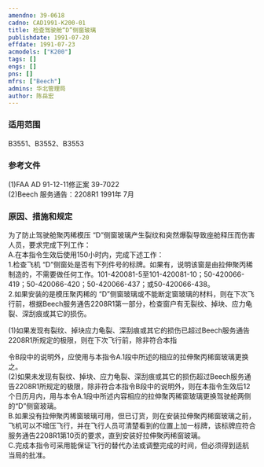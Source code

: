 ```yaml
---
amendno: 39-0618  
cadno: CAD1991-K200-01  
title: 检查驾驶舱“D”侧窗玻璃  
publishdate: 1991-07-20  
effdate: 1991-07-23  
acmodels: ["K200"]  
tags: []  
engs: []  
pns: []  
mfrs: ["Beech"]  
admins: 华北管理局  
author: 陈岳宏  
---
```

  
### 适用范围  
B3551、B3552、B3553  
  
<!--more-->  
### 参考文件  
  (1)FAA AD 91-12-11修正案 39-7022  
(2)Beech 服务通告：2208R1 1991年 7月  
  
### 原因、措施和规定  

  为了防止驾驶舱聚丙稀模压 “D”侧窗玻璃产生裂纹和突然爆裂导致座舱释压而伤害人员，要求完成下列工作：  
  A.在本指令生效后使用150小时内，完成下述工作：  
  1.检查飞机 “D”侧窗处是否有下列件号的标牌。如果有，说明该窗是由拉伸聚丙稀制造的，不需要做任何工作。101-420081-5至101-420081-10；50-420066-419；50-420066-420；50-420066-437；或50-420066-438。  
  2.如果安装的是模压聚丙稀的 “D”侧窗玻璃或不能断定窗玻璃的材料，则在下次飞行前，根据Beech服务通告2208R1第一部分，检查窗户有无裂纹、掉块、应力龟裂、深刮痕或其它的损伤。  
  
  (1)如果发现有裂纹、掉块应力龟裂、深刮痕或其它的损伤已超过Beech服务通告2208R1所规定的极限，则在下次飞行前，除非符合本指  
  
令B段中的说明外，应使用与本指令A.1段中所述的相应的拉伸聚丙稀窗玻璃更换之。  
  (2)如果未发现有裂纹、掉块、应力龟裂、深刮痕或其它的损伤超过Beech服务通告2208R1所规定的极限，除非符合本指令B段中的说明外，则在本指令生效后12个日历月内，用与本令A.1段中所述内容相应的拉伸聚丙稀窗玻璃更换驾驶舱两侧的“D”侧窗玻璃。  
  B.如果没有拉伸聚丙稀窗玻璃可用，但已订货，则在安装拉伸聚丙稀窗玻璃之前，飞机可以不增压飞行，并在飞行人员可清楚看到的位置上加一标牌，该标牌应符合服务通告2208R1第10页的要求，直到安装好拉伸聚丙稀窗玻璃。  
  C.完成本指令可采用能保证飞行的替代办法或调整完成的时间，但必须得到适航当局的批准。  
  
